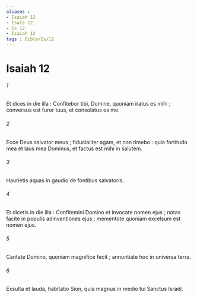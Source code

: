 ```yaml
---
aliases : 
- Isaiah 12
- Isaïe 12
- Is 12
- Isaiah 12
tags : Bible/Is/12
---
```


# Isaiah 12

###### 1
Et dices in die illa : Confitebor tibi, Domine, quoniam iratus es mihi ; conversus est furor tuus, et consolatus es me.
###### 2
Ecce Deus salvator meus ; fiducialiter agam, et non timebo : quia fortitudo mea et laus mea Dominus, et factus est mihi in salutem.
###### 3
Haurietis aquas in gaudio de fontibus salvatoris.
###### 4
Et dicetis in die illa : Confitemini Domino et invocate nomen ejus ; notas facite in populis adinventiones ejus ; mementote quoniam excelsum est nomen ejus.
###### 5
Cantate Domino, quoniam magnifice fecit ; annuntiate hoc in universa terra.
###### 6
Exsulta et lauda, habitatio Sion, quia magnus in medio tui Sanctus Israël.
